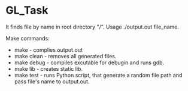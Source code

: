 # GL_Task

It finds file by name in root directory "/". Usage ./output.out file_name.

Make commands:
 - make 		 - complies output.out
 - make clean - removes all generated files.
 - make debug - compiles excutable for debugin and runs gdb.
 - make lib   - creates static lib.
 - make test  - runs Python script, that generate a random file path and pass file's name to output.out.
